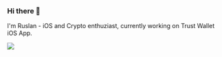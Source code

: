 ### Hi there 👋 

I'm Ruslan - iOS and Crypto enthuziast, currently working on Trust Wallet iOS App.

<a href="https://github.com/anuraghazra/github-readme-stats">
  <img align="center" src="https://github-readme-stats.vercel.app/api?username=rsrbk&count_private=true&show_icons=true&theme=gradient" />
</a>
